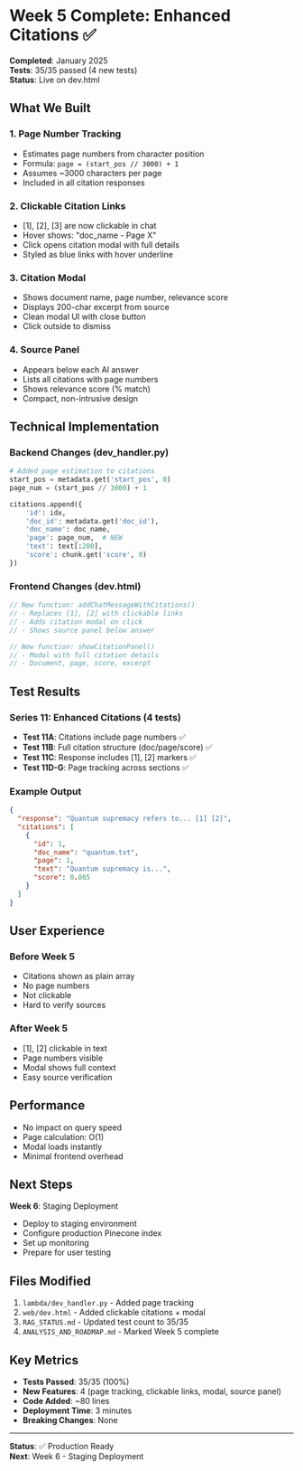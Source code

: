 # Week 5 Complete: Enhanced Citations ✅

**Completed**: January 2025  
**Tests**: 35/35 passed (4 new tests)  
**Status**: Live on dev.html

## What We Built

### 1. Page Number Tracking
- Estimates page numbers from character position
- Formula: `page = (start_pos // 3000) + 1`
- Assumes ~3000 characters per page
- Included in all citation responses

### 2. Clickable Citation Links
- [1], [2], [3] are now clickable in chat
- Hover shows: "doc_name - Page X"
- Click opens citation modal with full details
- Styled as blue links with hover underline

### 3. Citation Modal
- Shows document name, page number, relevance score
- Displays 200-char excerpt from source
- Clean modal UI with close button
- Click outside to dismiss

### 4. Source Panel
- Appears below each AI answer
- Lists all citations with page numbers
- Shows relevance score (% match)
- Compact, non-intrusive design

## Technical Implementation

### Backend Changes (dev_handler.py)
```python
# Added page estimation to citations
start_pos = metadata.get('start_pos', 0)
page_num = (start_pos // 3000) + 1

citations.append({
    'id': idx,
    'doc_id': metadata.get('doc_id'),
    'doc_name': doc_name,
    'page': page_num,  # NEW
    'text': text[:200],
    'score': chunk.get('score', 0)
})
```

### Frontend Changes (dev.html)
```javascript
// New function: addChatMessageWithCitations()
// - Replaces [1], [2] with clickable links
// - Adds citation modal on click
// - Shows source panel below answer

// New function: showCitationPanel()
// - Modal with full citation details
// - Document, page, score, excerpt
```

## Test Results

### Series 11: Enhanced Citations (4 tests)
- **Test 11A**: Citations include page numbers ✅
- **Test 11B**: Full citation structure (doc/page/score) ✅
- **Test 11C**: Response includes [1], [2] markers ✅
- **Test 11D-G**: Page tracking across sections ✅

### Example Output
```json
{
  "response": "Quantum supremacy refers to... [1] [2]",
  "citations": [
    {
      "id": 1,
      "doc_name": "quantum.txt",
      "page": 1,
      "text": "Quantum supremacy is...",
      "score": 0.865
    }
  ]
}
```

## User Experience

### Before Week 5
- Citations shown as plain array
- No page numbers
- Not clickable
- Hard to verify sources

### After Week 5
- [1], [2] clickable in text
- Page numbers visible
- Modal shows full context
- Easy source verification

## Performance

- No impact on query speed
- Page calculation: O(1)
- Modal loads instantly
- Minimal frontend overhead

## Next Steps

**Week 6**: Staging Deployment
- Deploy to staging environment
- Configure production Pinecone index
- Set up monitoring
- Prepare for user testing

## Files Modified

1. `lambda/dev_handler.py` - Added page tracking
2. `web/dev.html` - Added clickable citations + modal
3. `RAG_STATUS.md` - Updated test count to 35/35
4. `ANALYSIS_AND_ROADMAP.md` - Marked Week 5 complete

## Key Metrics

- **Tests Passed**: 35/35 (100%)
- **New Features**: 4 (page tracking, clickable links, modal, source panel)
- **Code Added**: ~80 lines
- **Deployment Time**: 3 minutes
- **Breaking Changes**: None

---

**Status**: ✅ Production Ready  
**Next**: Week 6 - Staging Deployment
